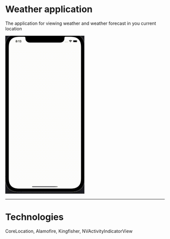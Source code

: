 # Weather application 
The application for viewing weather and weather forecast in you current location 

<img src="https://github.com/bah9nine/.gif/blob/main/7002b193f09576d4b2b0032f9fd47819d4ad0af9.gif?raw=true" width="250" height="500" />

___

# Technologies
CoreLocation, Alamofire, Kingfisher, NVActivityIndicatorView
 
